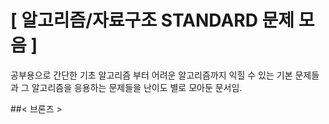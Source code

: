 <h1>[ 알고리즘/자료구조 STANDARD 문제 모음 ]</h1>

공부용으로 간단한 기초 알고리즘 부터 어려운 알고리즘까지 익힐 수 있는 기본 문제들과 그 알고리즘을 응용하는 문제들을 난이도 별로 모아둔 문서임.

##< 브론즈 >
